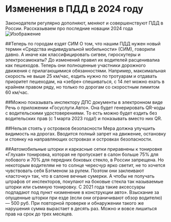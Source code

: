 # Изменения в ПДД в 2024 году

Законодатели регулярно дополняют, меняют и совершенствуют ПДД в России. Рассказываем про последние новации 2024 года
![Изображение](https://s1.stc.all.kpcdn.net/expert/wp-content/uploads/2021/12/izmeneniya-v-pdd-960x540.jpg)

##Теперь по городам ездят СИМ
О том, что нашим ПДД нужен новый термин «Средства индивидуальной мобильности» (СИМ), говорили давно. А иначе как классифицировать сигвеи, гироскутеры и электросамокаты? До изменений правил их водителей расценивалиа как пешеходов. Теперь они полноценные участники дорожного движения с прилагающимися обязанностями. Например, максимальная скорость не выше 25 км/час, ездить нужно по тротуарам и отдавать приоритет пешеходам, на «зебре» спешиваться, с 14 лет можно ехать в крайнем правом ряду, но только по дорогам со скоростным лимитом 60 км/час.

##Можно показывать инспектору ДПС документы в электронном виде
Речь о приложении «Госуслуги.Авто». Она будет генерировать QR-коды с водительскими удостоверениями. То есть можно будет ездить без водительских прав (с 1 марта 2023 года!) и показывать вместо них QR.

##Нельзя стоять у островков безопасности
Мера должна улучшить видимость на дорогах. Вводится полный запрет на движение, остановку и стоянку на направляющих островках и островках безопасности. 

##Автомобильные шторки и каркасные сетки приравнены к тонировке
«Глухая» тонировка, которая не пропускает в салон больше 75% для лобового и 70% для передних боковых стекло, в России запрещена. Но некоторым водителям не то солнце чересчур ярко светит, не то хочется чувствовать себя Бэтменом за рулем. Поэтом они заклеивают «ласточку» так, что в салоне вечные сумерки. А чтобы не получать штрафов от инспекторов, покупают на боковые стекла так называемые шторки или съемную тонировку. С 2021 года такие аксессуары подпадают под пункт «изменение в конструкции авто». Взыскание за опущенные шторки при езде (если они ограничивают обзор водителю) — 500 руб. При повторной проверке и обнаружении такого же нарушения сумма вырастает в десять раз. Можно и вовсе лишиться прав на срок до трех месяцев.

